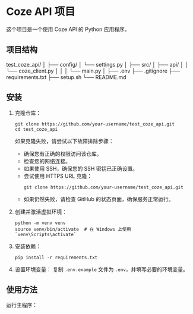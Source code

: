# Coze API 项目

这个项目是一个使用 Coze API 的 Python 应用程序。

## 项目结构

test_coze_api/
│
├── config/
│ └── settings.py
│
├── src/
│ ├── api/
│ │ └── coze_client.py
│ │
│ └── main.py
│
├── .env
├── .gitignore
├── requirements.txt
├── setup.sh
└── README.md

## 安装

1. 克隆仓库：
   ```
   git clone https://github.com/your-username/test_coze_api.git
   cd test_coze_api
   ```

   如果克隆失败，请尝试以下故障排除步骤：
   - 确保您有正确的权限访问该仓库。
   - 检查您的网络连接。
   - 如果使用 SSH，确保您的 SSH 密钥已正确设置。
   - 尝试使用 HTTPS URL 克隆：
     ```
     git clone https://github.com/your-username/test_coze_api.git
     ```
   - 如果仍然失败，请检查 GitHub 的状态页面，确保服务正常运行。

2. 创建并激活虚拟环境：
   ```
   python -m venv venv
   source venv/bin/activate  # 在 Windows 上使用 `venv\Scripts\activate`
   ```

3. 安装依赖：
   ```
   pip install -r requirements.txt
   ```

4. 设置环境变量：
   复制 `.env.example` 文件为 `.env`，并填写必要的环境变量。

## 使用方法

运行主程序：
